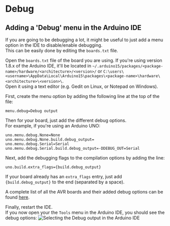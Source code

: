 # Debug

## Adding a 'Debug' menu in the Arduino IDE

If you are going to be debugging a lot, it might be useful to just add a menu 
option in the IDE to disable/enable debugging.  
This can be easily done by editing the `boards.txt` file.

Open the `boards.txt` file of the board you are using. If you're using version 
1.8.x of the Arduino IDE, it'll be located in 
`~/.arduino15/packages/<package-name>/hardware/<architecture>/<version>/` or 
`C:\users\<username>\AppData\Local\Arduino15\packages\<package-name>\hardware\<architecture>\<version>\`.  
Open it using a text editor (e.g. Gedit on Linux, or Notepad on Windows).

First, create the menu option by adding the following line at the top of the 
file:

```
menu.debug=Debug output
```

Then for your board, just add the different debug options.  
For example, if you're using an Arduino UNO:

```
uno.menu.debug.None=None
uno.menu.debug.None.build.debug_output=
uno.menu.debug.Serial=Serial
uno.menu.debug.Serial.build.debug_output=-DDEBUG_OUT=Serial
```

Next, add the debugging flags to the compilation options by adding the line:

```
uno.build.extra_flags={build.debug_output}
```

If your board already has an `extra_flags` entry, just add 
` {build.debug_output}` to the end (separated by a space).

A complete list of all the AVR boards and their added debug options can be found
[here](https://github.com/tttapa/Arduino-Debugging/blob/master/boards.txt.example).

Finally, restart the IDE.  
If you now open your the `Tools` menu in the Arduino IDE, you should see the 
debug options:
![Selecting the Debug output in the Arduino IDE](Screenshot-Arduino-IDE-Debug.png)